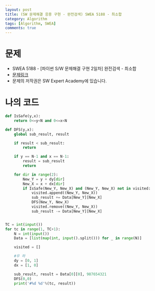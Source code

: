 ```yaml
---
layout: post
title: (SW 문제해결 응용 구현 - 완전검색) SWEA 5188 - 최소합
category: Algorithm
tags: [Algorithm, SWEA]
comments: true
---
```




# 문제

-  SWEA 5188 - [파이썬 S/W 문제해결 구현 2일차] 완전검색 - 최소합
-  [문제링크](<https://www.swexpertacademy.com/main/learn/course/subjectDetail.do?courseId=AVuPDYSqAAbw5UW6&subjectId=AWUYDrI61lYDFAVT#>)
-  문제의 저작권은 SW Expert Academy에 있습니다.



# 나의 코드


```python
def IsSafe(y,x):
    return 0<=y<N and 0<=x<N

def DFS(y,x):
    global sub_result, result

    if result < sub_result:
        return

    if y == N-1 and x == N-1:
        result = sub_result
        return

    for dir in range(2):
        New_Y = y + dy[dir]
        New_X = x + dx[dir]
        if IsSafe(New_Y, New_X) and (New_Y, New_X) not in visited:
            visited.append((New_Y, New_X))
            sub_result += Data[New_Y][New_X]
            DFS(New_Y, New_X)
            visited.remove((New_Y, New_X))
            sub_result -= Data[New_Y][New_X]


TC = int(input())
for tc in range(1, TC+1):
    N = int(input())
    Data = [list(map(int, input().split())) for _ in range(N)]

    visited = []

    #우 하
    dy = [0, 1]
    dx = [1, 0]

    sub_result, result = Data[0][0], 987654321
    DFS(0,0)
    print('#%d %d'%(tc, result))
```



